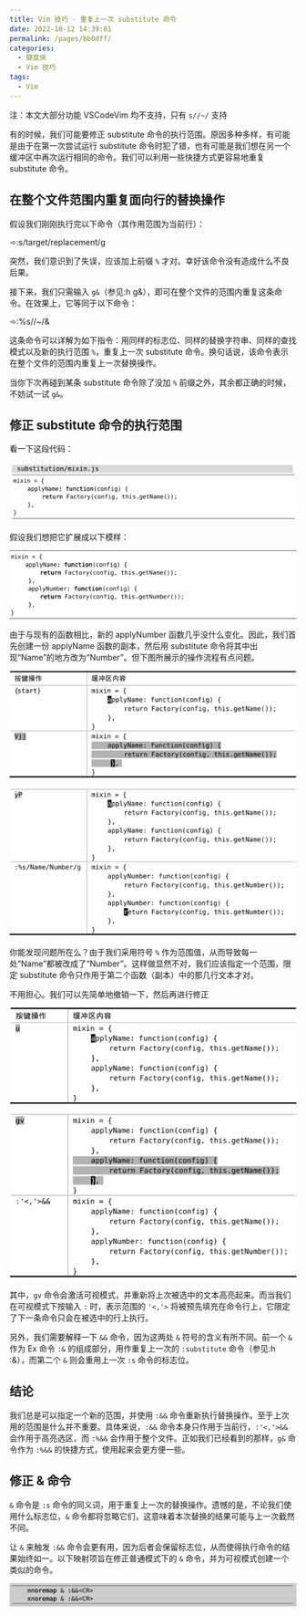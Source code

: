 ```yaml
---
title: Vim 技巧 - 重复上一次 substitute 命令
date: 2022-10-12 14:39:01
permalink: /pages/bb0dff/
categories:
  - 键盘侠
  - Vim 技巧
tags:
  - Vim
---
```


注：本文大部分功能 VSCodeVim 均不支持，只有 `s//~/` 支持

有的时候，我们可能要修正 substitute 命令的执行范围。原因多种多样，有可能是由于在第一次尝试运行 substitute 命令时犯了错，也有可能是我们想在另一个缓冲区中再次运行相同的命令。我们可以利用一些快捷方式更容易地重复 substitute 命令。

## 在整个文件范围内重复面向行的替换操作

假设我们刚刚执行完以下命令（其作用范围为当前行）：

➾:s/target/replacement/g

突然，我们意识到了失误，应该加上前缀 `%` 才对。幸好该命令没有造成什么不良后果。

接下来，我们只需输入 `g&`（参见:h g&），即可在整个文件的范围内重复这条命令。在效果上，它等同于以下命令：

➾:%s//~/&

这条命令可以详解为如下指令：用同样的标志位、同样的替换字符串、同样的查找模式以及新的执行范围 `%`，重复上一次 substitute 命令。换句话说，该命令表示在整个文件的范围内重复上一次替换操作。

当你下次再碰到某条 substitute 命令除了没加 `%` 前缀之外，其余都正确的时候，不妨试一试 `g&`。

## 修正 substitute 命令的执行范围

看一下这段代码：

![](../../.vuepress/public/img/vim/184.jpg)

假设我们想把它扩展成以下模样：

![](../../.vuepress/public/img/vim/185.jpg)

由于与现有的函数相比，新的 applyNumber 函数几乎没什么变化。因此，我们首先创建一份 applyName 函数的副本，然后用 substitute 命令将其中出现“Name”的地方改为“Number”。但下图所展示的操作流程有点问题。

![](../../.vuepress/public/img/vim/186.jpg)

![](../../.vuepress/public/img/vim/187.jpg)

你能发现问题所在么？由于我们采用符号 `%` 作为范围值，从而导致每一处“Name”都被改成了“Number”。这样做显然不对，我们应该指定一个范围，限定 substitute 命令只作用于第二个函数（副本）中的那几行文本才对。

不用担心。我们可以先简单地撤销一下，然后再进行修正

![](../../.vuepress/public/img/vim/188.jpg)

![](../../.vuepress/public/img/vim/189.jpg)

其中，`gv` 命令会激活可视模式，并重新将上次被选中的文本高亮起来。而当我们在可视模式下按输入 `:` 时，表示范围的 `'<,'>` 将被预先填充在命令行上，它限定了下一条命令只会在被选中的行上执行。

另外，我们需要解释一下 `&&` 命令，因为这两处 `&` 符号的含义有所不同。前一个 `&` 作为 Ex 命令 `:&` 的组成部分，用作重复上一次的 `:substitute` 命令（参见:h :&），而第二个 `&` 则会重用上一次 `:s` 命令的标志位。

## 结论

我们总是可以指定一个新的范围，并使用 `:&&` 命令重新执行替换操作。至于上次用的范围是什么并不重要。具体来说，`:&&` 命令本身只作用于当前行，`:'<,'>&&` 会作用于高亮选区，而 `:%&&` 会作用于整个文件。正如我们已经看到的那样，`g&` 命令作为 `:%&&` 的快捷方式，使用起来会更方便一些。

## 修正 & 命令

`&` 命令是 `:s` 命令的同义词，用于重复上一次的替换操作。遗憾的是，不论我们使用什么标志位，`&` 命令都将忽略它们，这意味着本次替换的结果可能与上一次截然不同。

让 `&` 来触发 `:&&` 命令会更有用，因为后者会保留标志位，从而使得执行命令的结果始终如一。以下映射项旨在修正普通模式下的 `&` 命令，并为可视模式创建一个类似的命令。

![](../../.vuepress/public/img/vim/190.jpg)
